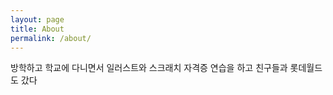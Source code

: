 ```yaml
---
layout: page
title: About
permalink: /about/
---
```


방학하고 학교에 다니면서 일러스트와 스크래치 자격증 연습을 하고 친구들과 롯데월드도 갔다